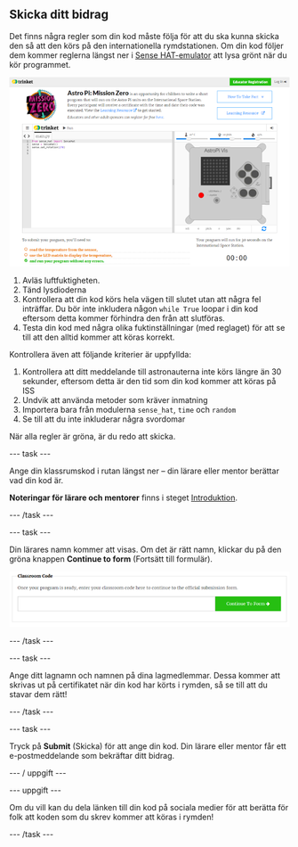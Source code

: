 ## Skicka ditt bidrag

Det finns några regler som din kod måste följa för att du ska kunna skicka den så att den körs på den internationella rymdstationen. Om din kod följer dem kommer reglerna längst ner i [Sense HAT-emulator](https://trinket.io/mission-zero) att lysa grönt när du kör programmet.

![En skärmdump av Mission Zero Trinket -sidorna som visar inlämningsknappen och kriteriekontrollerna till vänster. De två översta ("läs fuktighet" och "använd lysdioderna") är i orange text, den nedre ("körningar utan fel") är grön ](images/validation.png)

1. Avläs luftfuktigheten.
1. Tänd lysdioderna
1. Kontrollera att din kod körs hela vägen till slutet utan att några fel inträffar. Du bör inte inkludera någon `while True` loopar i din kod eftersom detta kommer förhindra den från att slutföras.
1. Testa din kod med några olika fuktinställningar (med reglaget) för att se till att den alltid kommer att köras korrekt.

Kontrollera även att följande kriterier är uppfyllda:

1. Kontrollera att ditt meddelande till astronauterna inte körs längre än 30 sekunder, eftersom detta är den tid som din kod kommer att köras på ISS
1. Undvik att använda metoder som kräver inmatning
1. Importera bara från modulerna `sense_hat`, `time` och `random`
1. Se till att du inte inkluderar några svordomar

När alla regler är gröna, är du redo att skicka.

--- task ---

Ange din klassrumskod i rutan längst ner – din lärare eller mentor berättar vad din kod är.

**Noteringar för lärare och mentorer** finns i steget [Introduktion](https://projects.raspberrypi.org/en/projects/astro-pi-mission-zero/1).

--- /task ---

--- task ---

Din lärares namn kommer att visas. Om det är rätt namn, klickar du på den gröna knappen **Continue to form** (Fortsätt till formulär).

![Fortsätt till formulär](images/continue-to-form.png)

--- /task ---

--- task ---

Ange ditt lagnamn och namnen på dina lagmedlemmar. Dessa kommer att skrivas ut på certifikatet när din kod har körts i rymden, så se till att du stavar dem rätt!

--- /task ---

--- task ---

Tryck på **Submit** (Skicka) för att ange din kod. Din lärare eller mentor får ett e-postmeddelande som bekräftar ditt bidrag.

--- / uppgift ---

--- uppgift ---

Om du vill kan du dela länken till din kod på sociala medier för att berätta för folk att koden som du skrev kommer att köras i rymden!

--- /task ---
